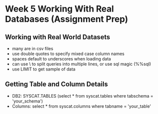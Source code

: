 # Week 5 Working With Real Databases (Assignment Prep)
## Working with Real World Datasets
- many are in csv files
- use double quotes to specify mixed case column names
- spaces default to underscores when loading data
- can use \ to split queries into multiple lines, or use sql magic (%%sql)
- use LIMIT to get sample of data

## Getting Table and Column Details
- DB2: SYSCAT.TABLES (select * from syscat.tables where tabschema = 'your_schema')
- Columns: select * from syscat.columns where tabname = 'your_table'